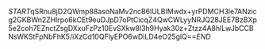 $START$qSRnu8jD2QWmp88asoNaMv2ncB6lULBIMwdx+yrPDMCH3le7ANzicg2GKBWn2ZHlrpo6kCEt9euDJpD7oPtCicqZ4QwCWLyyNRJQ28JEE7BzBXp5e2coh7EZnctZsgDXxuFzPz10EvSXkw8l3h9Hyak30z+Ztzz4A8hlLwJbCCBNsWKStFpNbFhK5/iXzCd10QFlyEPO6wDiLD4eO25glQ==$END$